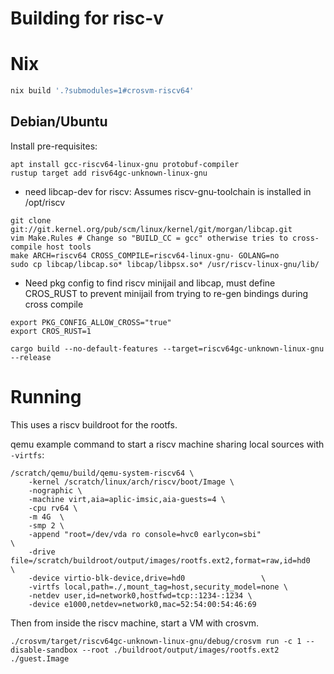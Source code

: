 # Building for risc-v

# Nix

```sh
nix build '.?submodules=1#crosvm-riscv64'
```

## Debian/Ubuntu

Install pre-requisites:

```
apt install gcc-riscv64-linux-gnu protobuf-compiler
rustup target add risv64gc-unknown-linux-gnu
```

- need libcap-dev for riscv: Assumes riscv-gnu-toolchain is installed in /opt/riscv

```
git clone git://git.kernel.org/pub/scm/linux/kernel/git/morgan/libcap.git
vim Make.Rules # Change so "BUILD_CC = gcc" otherwise tries to cross-compile host tools
make ARCH=riscv64 CROSS_COMPILE=riscv64-linux-gnu- GOLANG=no
sudo cp libcap/libcap.so* libcap/libpsx.so* /usr/riscv-linux-gnu/lib/
```

- Need pkg config to find riscv minijail and libcap, must define CROS_RUST to prevent minijail from
  trying to re-gen bindings during cross compile

```
export PKG_CONFIG_ALLOW_CROSS="true"
export CROS_RUST=1
```

```
cargo build --no-default-features --target=riscv64gc-unknown-linux-gnu --release
```

# Running

This uses a riscv buildroot for the rootfs.

qemu example command to start a riscv machine sharing local sources with `-virtfs`:

```
/scratch/qemu/build/qemu-system-riscv64 \
	-kernel /scratch/linux/arch/riscv/boot/Image \
	-nographic \
	-machine virt,aia=aplic-imsic,aia-guests=4 \
	-cpu rv64 \
	-m 4G  \
	-smp 2 \
	-append "root=/dev/vda ro console=hvc0 earlycon=sbi"                        \
	-drive file=/scratch/buildroot/output/images/rootfs.ext2,format=raw,id=hd0                 \
	-device virtio-blk-device,drive=hd0                 \
	-virtfs local,path=./,mount_tag=host,security_model=none \
	-netdev user,id=network0,hostfwd=tcp::1234-:1234 \
	-device e1000,netdev=network0,mac=52:54:00:54:46:69
```

Then from inside the riscv machine, start a VM with crosvm.

```
./crosvm/target/riscv64gc-unknown-linux-gnu/debug/crosvm run -c 1 --disable-sandbox --root ./buildroot/output/images/rootfs.ext2 ./guest.Image
```
